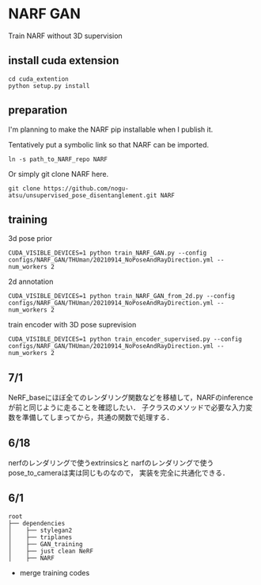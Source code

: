 # NARF GAN

Train NARF without 3D supervision

## install cuda extension
```angular2html
cd cuda_extention
python setup.py install
```

## preparation
I'm planning to make the NARF pip installable when I publish it.

Tentatively put a symbolic link so that NARF can be imported.

```angular2html
ln -s path_to_NARF_repo NARF
```

Or simply git clone NARF here.

```angular2html
git clone https://github.com/nogu-atsu/unsupervised_pose_disentanglement.git NARF
```

## training

3d pose prior

```angular2html
CUDA_VISIBLE_DEVICES=1 python train_NARF_GAN.py --config configs/NARF_GAN/THUman/20210914_NoPoseAndRayDirection.yml --num_workers 2
```

2d annotation

```angular2html
CUDA_VISIBLE_DEVICES=1 python train_NARF_GAN_from_2d.py --config configs/NARF_GAN/THUman/20210914_NoPoseAndRayDirection.yml --num_workers 2
```

train encoder with 3D pose suprevision
```
CUDA_VISIBLE_DEVICES=1 python train_encoder_supervised.py --config configs/NARF_GAN/THUman/20210914_NoPoseAndRayDirection.yml --num_workers 2
```

## 7/1
NeRF_baseにほぼ全てのレンダリング関数などを移植して，NARFのinferenceが前と同じように走ることを確認したい．
子クラスのメソッドで必要な入力変数を準備してしまってから，共通の関数で処理する．

## 6/18
nerfのレンダリングで使うextrinsicsと
narfのレンダリングで使うpose_to_cameraは実は同じものなので，
実装を完全に共通化できる．

## 6/1

```angular2html
root
├── dependencies
│    ├── stylegan2
│    ├── triplanes
│    ├── GAN_training
│    ├── just clean NeRF
│    ├── NARF
```
- merge training codes
